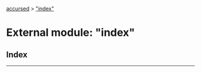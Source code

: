 [accursed](../README.md) > ["index"](../modules/_index_.md)

# External module: "index"

## Index

---

